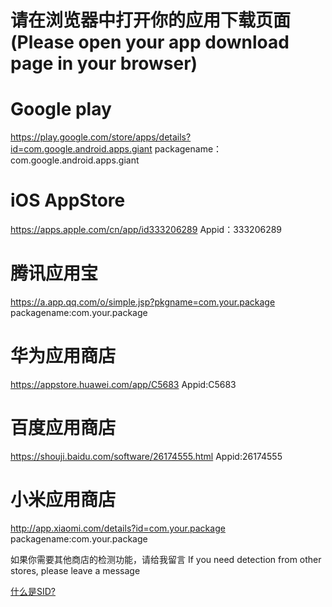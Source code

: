 # 请在浏览器中打开你的应用下载页面(Please open your app download page in your browser)
# Google play 
https://play.google.com/store/apps/details?id=com.google.android.apps.giant
packagename：com.google.android.apps.giant

# iOS AppStore
https://apps.apple.com/cn/app/id333206289
Appid：333206289

# 腾讯应用宝
https://a.app.qq.com/o/simple.jsp?pkgname=com.your.package
packagename:com.your.package

# 华为应用商店
https://appstore.huawei.com/app/C5683
Appid:C5683

# 百度应用商店
https://shouji.baidu.com/software/26174555.html
Appid:26174555

# 小米应用商店
http://app.xiaomi.com/details?id=com.your.package
packagename:com.your.package


如果你需要其他商店的检测功能，请给我留言
If you need detection from other stores, please leave a message


[什么是SID?](https://github.com/haicuan139/appcheck/blob/master/apinotification.md)
